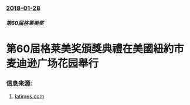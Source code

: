 ### [2018-01-28](/zh/news/2018/01/28/index.md)

##### 第60届格莱美奖
# 第60届格莱美奖頒獎典禮在美國紐約市麦迪逊广场花园舉行 




### 信息来源:

1. [latimes.com](http://www.latimes.com/entertainment/la-et-grammys-nominees-winners-list-2018-story.html)
